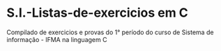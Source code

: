 # S.I.-Listas-de-exercicios em C

Compilado de exercicios e provas do 1° período do curso de Sistema de informação - IFMA na linguagem C
